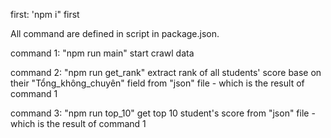 first: 'npm i" first

All command are defined in script in package.json.

command 1: "npm run main" start crawl data

command 2: "npm run get_rank" extract rank of all students' score base on their "Tổng_không_chuyên" field from "json" file - which is the result of command 1

command 3: "npm run top_10" get top 10 student's score from "json" file - which is the result of command 1
